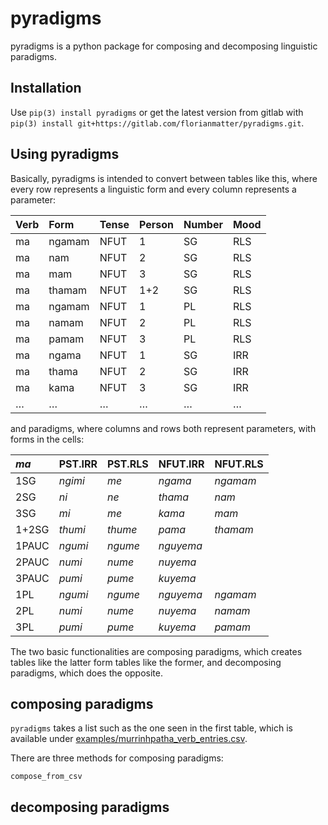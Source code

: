 # pyradigms

pyradigms is a python package for composing and decomposing linguistic paradigms.

## Installation
Use `pip(3) install pyradigms` or get the latest version from gitlab with `pip(3) install git+https://gitlab.com/florianmatter/pyradigms.git`.


## Using pyradigms

Basically, pyradigms is intended to convert between tables like this, where every row represents a linguistic form and every column represents a parameter:

| Verb   | Form   | Tense   | Person   | Number   | Mood   |
|:-------|:-------|:--------|:---------|:---------|:-------|
| ma     | ngamam | NFUT    | 1        | SG       | RLS    |
| ma     | nam    | NFUT    | 2        | SG       | RLS    |
| ma     | mam    | NFUT    | 3        | SG       | RLS    |
| ma     | thamam | NFUT    | 1+2      | SG       | RLS    |
| ma     | ngamam | NFUT    | 1        | PL       | RLS    |
| ma     | namam  | NFUT    | 2        | PL       | RLS    |
| ma     | pamam  | NFUT    | 3        | PL       | RLS    |
| ma     | ngama  | NFUT    | 1        | SG       | IRR    |
| ma     | thama  | NFUT    | 2        | SG       | IRR    |
| ma     | kama   | NFUT    | 3        | SG       | IRR    |
|…     | …   | …    | …        | …       | …    |

and paradigms, where columns and rows both represent parameters, with forms in the cells:

| *ma*    | PST.IRR   | PST.RLS   | NFUT.IRR   | NFUT.RLS   |
|:------|:----------|:----------|:-----------|:-----------|
| 1SG   | *ngimi*   | *me*      | *ngama*    | *ngamam*   |
| 2SG   | *ni*      | *ne*      | *thama*    | *nam*      |
| 3SG   | *mi*      | *me*      | *kama*     | *mam*      |
| 1+2SG | *thumi*   | *thume*   | *pama*     | *thamam*   |
| 1PAUC | *ngumi*   | *ngume*   | *nguyema*  |            |
| 2PAUC | *numi*    | *nume*    | *nuyema*   |            |
| 3PAUC | *pumi*    | *pume*    | *kuyema*   |            |
| 1PL   | *ngumi*   | *ngume*   | *nguyema*  | *ngamam*   |
| 2PL   | *numi*    | *nume*    | *nuyema*   | *namam*    |
| 3PL   | *pumi*    | *pume*    | *kuyema*   | *pamam*    |

The two basic functionalities are composing paradigms, which creates tables like the latter form tables like the former, and decomposing paradigms, which does the opposite.

## composing paradigms

`pyradigms` takes a list such as the one seen in the first table, which is available under [examples/murrinhpatha_verb_entries.csv](examples/murrinhpatha_verb_entries.csv).

There are three methods for composing paradigms:

`compose_from_csv`

## decomposing paradigms
 